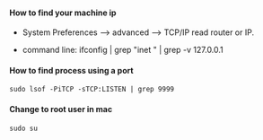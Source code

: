 #### How to  find your machine ip

*  System Preferences --> advanced -->  TCP/IP read router or IP.

* command line: ifconfig | grep "inet " | grep -v 127.0.0.1


#### How to  find process using a port
```
sudo lsof -PiTCP -sTCP:LISTEN | grep 9999
```


#### Change to root user in mac 
```
sudo su 
````
